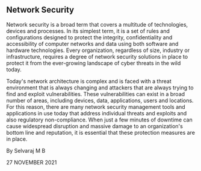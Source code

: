 ## Network Security

Network security is a broad term that covers a multitude of technologies, devices and processes. In its simplest term, it is a set of rules and configurations designed to protect the integrity, confidentiality and accessibility of computer networks and data using both software and hardware technologies. Every organization, regardless of size, industry or infrastructure, requires a degree of network security solutions in place to protect it from the ever-growing landscape of cyber threats in the wild today.



Today's network architecture is complex and is faced with a threat environment that is always changing and attackers that are always trying to find and exploit vulnerabilities. These vulnerabilities can exist in a broad number of areas, including devices, data, applications, users and locations. For this reason, there are many network security management tools and applications in use today that address individual threats and exploits and also regulatory non-compliance. When just a few minutes of downtime can cause widespread disruption and massive damage to an organization's bottom line and reputation, it is essential that these protection measures are in place.



By
Selvaraj M B

 27 NOVEMBER 2021



